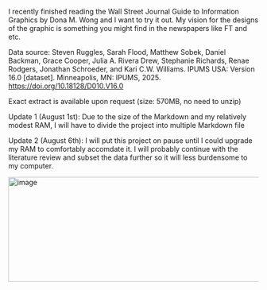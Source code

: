 I recently finished reading the Wall Street Journal Guide to Information Graphics by Dona M. Wong and I want to try it out. My vision for the designs of the graphic is something you might find in the newspapers like FT and etc.

Data source: Steven Ruggles, Sarah Flood, Matthew Sobek, Daniel Backman, Grace Cooper, Julia A. Rivera Drew, Stephanie Richards, Renae Rodgers, Jonathan Schroeder, and Kari C.W. Williams. IPUMS USA: Version 16.0 [dataset]. Minneapolis, MN: IPUMS, 2025. https://doi.org/10.18128/D010.V16.0

Exact extract is available upon request (size: 570MB, no need to unzip)

Update 1 (August 1st): Due to the size of the Markdown and my relatively modest RAM, I will have to divide the project into multiple Markdown file

Update 2  (August 6th): I will put this project on pause until I could upgrade my RAM to comfortably accomdate it. I will probably continue with the literature review and subset the data further so it will less burdensome to my computer.

<img width="903" height="211" alt="image" src="https://github.com/user-attachments/assets/bac5847c-ae7d-4f38-8dd7-4c6c853f93e9" />

